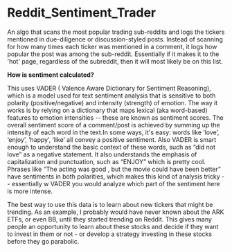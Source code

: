 # Reddit_Sentiment_Trader

An algo that scans the most popular trading sub-reddits and logs the tickers mentioned in due-diligence or discussion-styled posts. Instead of scanning for how many times each ticker was mentioned in a comment, it logs how popular the post was among the sub-reddit. Essentially if it makes it to the 'hot' page, regardless of the subreddit, then it will most likely be on this list.

**How is sentiment calculated?**

This uses VADER ( Valence Aware Dictionary for Sentiment Reasoning), which is a model used for text sentiment analysis that is sensitive to both polarity (positive/negative) and intensity (strength) of emotion. The way it works is by relying on a dictionary that maps lexical (aka word-based) features to emotion intensities -- these are known as sentiment scores. The overall sentiment score of a comment/post is achieved by summing up the intensity of each word in the text.In some ways, it's easy: words like ‘love’, ‘enjoy’, ‘happy’, ‘like’ all convey a positive sentiment. Also VADER is smart enough to understand the basic context of these words, such as “did not love” as a negative statement. It also understands the emphasis of capitalization and punctuation, such as “ENJOY” which is pretty cool. Phrases like “The acting was good , but the movie could have been better” have sentiments in both polarities, which makes this kind of analysis tricky -- essentially w VADER you would analyze which part of the sentiment here is more intense.

The best way to use this data is to learn about new tickers that might be trending. As an example, I probably would have never known about the ARK ETFs, or even BB, until they started trending on Reddit. This gives many people an opportunity to learn about these stocks and decide if they want to invest in them or not - or develop a strategy investing in these stocks before they go parabolic.

